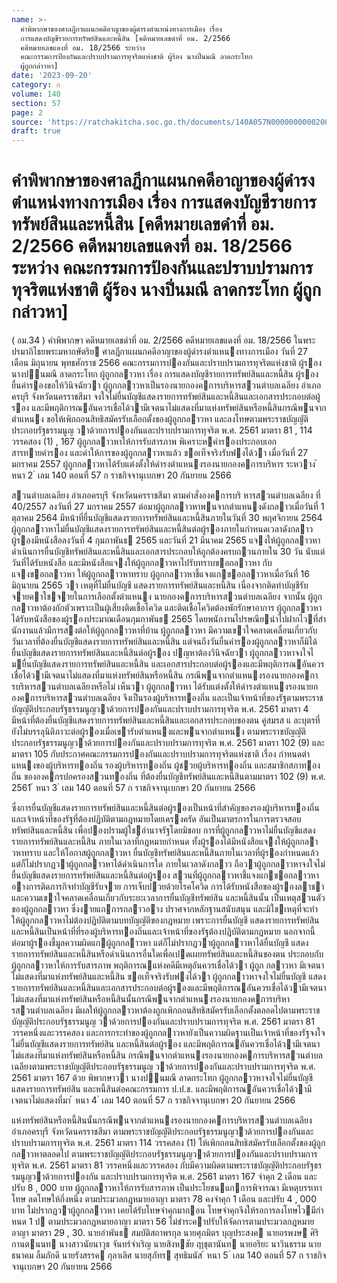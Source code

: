 ```yaml
---
name: >-
  คำพิพากษาของศาลฎีกาแผนกคดีอาญาของผู้ดำรงตำแหน่งทางการเมือง เรื่อง
  การแสดงบัญชีรายการทรัพย์สินและหนี้สิน [คดีหมายเลขดำที่ อม. 2/2566
  คดีหมายเลขแดงที่ อม. 18/2566 ระหว่าง
  คณะกรรมการป้องกันและปราบปรามการทุจริตแห่งชาติ ผู้ร้อง นางปิ่นมณี ลาดกระโทก
  ผู้ถูกกล่าวหา]
date: '2023-09-20'
category: ก
volume: 140
section: 57
page: 2
source: 'https://ratchakitcha.soc.go.th/documents/140A057N0000000000200.pdf'
draft: true
---
```


# คำพิพากษาของศาลฎีกาแผนกคดีอาญาของผู้ดำรงตำแหน่งทางการเมือง เรื่อง การแสดงบัญชีรายการทรัพย์สินและหนี้สิน [คดีหมายเลขดำที่ อม. 2/2566 คดีหมายเลขแดงที่ อม. 18/2566 ระหว่าง คณะกรรมการป้องกันและปราบปรามการทุจริตแห่งชาติ ผู้ร้อง นางปิ่นมณี ลาดกระโทก ผู้ถูกกล่าวหา]

( อม.34 ) คําพิพากษา คดีหมายเลขดําที่ อม. 2/2566 คดีหมายเลขแดงที่ อม. 18/2566 ในพระปรมาภิไธยพระมหากษัตริย ศาลฎีกาแผนกคดีอาญาของผู้ดํารงตําแหนงทางการเมือง วันที่ 27 เดือน มิถุนายน พุทธศักราช 2566 คณะกรรมการปองกันและปราบปรามการทุจริตแห่งชาติ ผู้รอง นางปนมณี ลาดกระโทก ผู้ถูกกลาวหา เรื่อง การแสดงบัญชีรายการทรัพย์สินและหนี้สิน ผู้รองยื่นคํารองขอให้วินิจฉัยวา ผู้ถูกกลาวหาเป็นรองนายกองคการบริหารสวนตําบลเฉลียง อําเภอครบุรี จังหวัดนครราชสีมา จงใจไม่ยื่นบัญชีแสดงรายการทรัพย์สินและหนี้สินและเอกสารประกอบต่อผู้รอง และมีพฤติการณอันควรเชื่อได้วามีเจตนาไม่แสดงที่มาแห่งทรัพย์สินหรือหนี้สินกรณีพนจากตําแหนง ขอให้เพิกถอนสิทธิสมัครรับเลือกตั้งของผู้ถูกกลาวหา และลงโทษตามพระราชบัญญัติประกอบรัฐธรรมนูญ วาด้วยการปองกันและปราบปรามการทุจริต พ.ศ. 2561 มาตรา 81 , 114 วรรคสอง (1) , 167 ผู้ถูกกลาวหาให้การรับสารภาพ พิเคราะหคํารองประกอบเอกสารทายคํารอง และคําให้การของผู้ถูกกลาวหาแล้ว ขอเท็จจริงรับฟงได้วา เมื่อวันที่ 27 มกราคม 2557 ผู้ถูกกลาวหาได้รับแต่งตั้งให้ดํารงตําแหนงรองนายกองคการบริหาร ระหวาง ้ หนา 2 ่ เลม 140 ตอนที่ 57 ก ราชกิจจานุเบกษา 20 กันยายน 2566

สวนตําบลเฉลียง อําเภอครบุรี จังหวัดนครราชสีมา ตามคําสั่งองคการบริ หารสวนตําบลเฉลียง ที่ 40/2557 ลงวันที่ 27 มกราคม 2557 ต่อมาผู้ถูกกลาวหาพนจากตําแหนงดังกลาวเมื่อวันที่ 1 ตุลาคม 2564 มีหน้าที่ยื่นบัญชีแสดงรายการทรัพย์สินและหนี้สินภายในวันที่ 30 พฤศจิกายน 2564 ผู้ถูกกลาวหาไม่ยื่นบัญชีแสดงรายการทรัพย์สินและหนี้สินต่อผู้รองภายในกําหนดเวลาดังกลาว ผู้รองมีหนังสือลงวันที่ 4 กุมภาพันธ 2565 และวันที่ 21 มีนาคม 2565 แจงให้ผู้ถูกกลาวหา ดําเนินการยื่นบัญชีทรัพย์สินและหนี้สินและเอกสารประกอบให้ถูกต้องครบถวนภายใน 30 วัน นับแต่วันที่ได้รับหนังสือ และมีหนังสือแจงให้ผู้ถูกกลาวหาไปรับทราบขอกลาวหา กับแจงขอกลาวหา ให้ผู้ถูกกลาวหาทราบ ผู้ถูกกลาวหาชี้แจงแกขอกลาวหาเมื่อวันที่ 16 มิถุนายน 2565 วา เหตุที่ไม่ยื่นบัญชี แสดงรายการทรัพย์สินและหนี้สิน เนื่องจากติดทําบัญชีรับจายคาใชจายในการเลือกตั้งตําแหนง นายกองคการบริหารสวนตําบลเฉลียง จากนั้น ผู้ถูกกลาวหาต้องกักตัวเพราะเป็นผู้เสี่ยงติดเชื้อโควิด และติดเชื้อโควิดต้องพักรักษาอาการ ผู้ถูกกลาวหาได้รับหนังสือของผู้รองประมาณเดือนกุมภาพันธ 2565 โดยพนักงานไปรษณียนําไปฝากไวที่สํานักงานแล้วมีการสงต่อให้ผู้ถูกกลาวหาที่บ้าน ผู้ถูกกลาวหา มีความเขาใจคลาดเคลื่อนเกี่ยวกับวันเวลาที่ต้องยื่นบัญชีแสดงรายการทรัพย์สินและหนี้สิน แต่จนถึงวันยื่นคํารองผู้ถูกกลาวหาก็มิได้ยื่นบัญชีแสดงรายการทรัพย์สินและหนี้สินต่อผู้รอง ปญหาต้องวินิจฉัยวา ผู้ถูกกลาวหาจงใจไ มยื่นบัญชีแสดงรายการทรัพย์สินและหนี้สิน และเอกสารประกอบต่อผู้รองและมีพฤติการณอันควรเชื่อได้วามีเจตนาไม่แสดงที่มาแห่งทรัพย์สินหรือหนี้สิน กรณีพนจากตําแหนงรองนายกองคการบริหารสวนตําบลเฉลียงหรือไม่ เห็นวา ผู้ถูกกลาวหา ได้รับแต่งตั้งให้ดํารงตําแหนงรองนายกองคการบริหารสวนตําบลเฉลียง จึงเป็นรองผู้บริหารทองถิ่น และเป็นเจ้าหน้าที่ของรัฐตามพระราชบัญญัติประกอบรัฐธรรมนูญวาด้วยการปองกันและปราบปรามการทุจริต พ.ศ. 2561 มาตรา 4 มีหน้าที่ต้องยื่นบัญชีแสดงรายการทรัพย์สินและหนี้สินและเอกสารประกอบของตน คู่สมรส แ ละบุตรที่ยังไม่บรรลุนิติภาวะต่อผู้รองเมื่อเขารับตําแหนงและพนจากตําแหนง ตามพระราชบัญญัติประกอบรัฐธรรมนูญวาด้วยการปองกันและปราบปรามการทุจริต พ.ศ. 2561 มาตรา 102 (9) และมาตรา 105 กับประกาศคณะกรรมการปองกันและปราบปรามการทุจริตแห่งชาติ เรื่อง กําหนดตําแหนงของผู้บริหารทองถิ่น รองผู้บริหารทองถิ่น ผู้ชวยผู้บริหารทองถิ่น และสมาชิกสภาทองถิ่น ขององคกรปกครองสวนทองถิ่น ที่ต้องยื่นบัญชีทรัพย์สินและหนี้สินตามมาตรา 102 (9) พ.ศ. 2561 ้ หนา 3 ่ เลม 140 ตอนที่ 57 ก ราชกิจจานุเบกษา 20 กันยายน 2566

ซึ่งการยื่นบัญชีแสดงรายการทรัพย์สินและหนี้สินต่อผู้รองเป็นหน้าที่สําคัญของรองผู้บริหารทองถิ่น และเจ้าหน้าที่ของรัฐที่ต้องปฏิบัติตามกฎหมายโดยเครงครัด อันเป็นมาตรการในการตรวจสอบทรัพย์สินและหนี้สิน เพื่อปองปรามผู้ใชอํานาจรัฐโดยมิชอบ การที่ผู้ถูกกลาวหาไม่ยื่นบัญชีแสดงรายการทรัพย์สินและหนี้สิน ภายในเวลาที่กฎหมายกําหนด ทั้งผู้รองได้มีหนังสือแจงให้ผู้ถูกกลาวหาทราบ และให้โอกาสผู้ถูกกลาวหา ยื่นบัญชีทรัพย์สินและหนี้สินภายในเวลาที่ผู้รองกําหนดแล้ว แต่ก็ไม่ปรากฏวาผู้ถูกกลาวหาได้ดําเนินการใด ภายในเวลาดังกลาว ถือวาผู้ถูกกลาวหาจงใจไม่ยื่นบัญชีแสดงรายการทรัพย์สินและหนี้สินต่อผู้รอง สวนที่ผู้ถูกกลาวหาชี้แจงแกขอกลาวหาอางการติดภารกิจทําบัญชีรับจาย การเจ็บปวยด้วยโรคโควิด การได้รับหนังสือของผู้รองลาชา และความเขาใจคลาดเคลื่อนเกี่ยวกับระยะเวลาการยื่นบัญชีทรัพย์สิน และหนี้สินนั้น เป็นเหตุสวนตัวของผู้ถูกกลาวหา ซึ่งงายแกการกลาวอาง ปราศจากหลักฐานสนับสนุน และมิใชเหตุที่จะทําให้ผู้ถูกกลาวหาไม่ต้องปฏิบัติตามบทบัญญัติของกฎหมาย เพราะการยื่นบัญชี แสดงรายการทรัพย์สินและหนี้สินเป็นหน้าที่ที่รองผู้บริหารทองถิ่นและเจ้าหน้าที่ของรัฐต้องปฏิบัติตามกฎหมาย นอกจากนี้ ต่อมาผู้รองชี้มูลความผิดแกผู้ถูกกลาวหา แต่ก็ไม่ปรากฏวาผู้ถูกกลาวหาได้ยื่นบัญชี แสดงรายการทรัพย์สินและหนี้สินหรือดําเนินการอื่นใดเพื่อเปดเผยทรัพย์สินและหนี้สินของตน ประกอบกับผู้ถูกกลาวหาให้การรับสารภาพ พฤติการณแห่งคดีมีเหตุอันควรเชื่อได้วา ผู้ถูก กลาวหา มีเจตนาไม่แสดงที่มาแห่งทรัพย์สินและหนี้สิน ขอเท็จจริงรับฟงได้วา ผู้ถูกกลาวหาจงใจไม่ยื่นบัญชี แสดงรายการทรัพย์สินและหนี้สินและเอกสารประกอบต่อผู้รองและมีพฤติการณอันควรเชื่อได้วามีเจตนา ไม่แสดงที่มาแห่งทรัพย์สินหรือหนี้สินนั้นกรณีพนจากตําแหนงรองนายกองคการบริหารสวนตําบลเฉลียง มีผลให้ผู้ถูกกลาวหาต้องถูกเพิกถอนสิทธิสมัครรับเลือกตั้งตลอดไปตามพระราชบัญญัติประกอบรัฐธรรมนูญ วาด้วยการปองกันและปราบปรามการทุจริต พ.ศ. 2561 มาตรา 81 วรรคหนึ่งและวรรคสอง และการกระทําของผู้ถูกกลาวหายังเป็นความผิดฐานเป็นเจ้าหน้าที่ของรัฐจงใจไม่ยื่นบัญชีแสดงรายการทรัพย์สิน และหนี้สินต่อผู้รอง และมีพฤติการณอันควรเชื่อได้วามีเจตนาไม่แสดงที่มาแห่งทรัพย์สินหรือหนี้สิน กรณีพนจากตําแหนงรองนายกองคการบริหารสวนตําบลเฉลียงตามพระราชบัญญัติประกอบรัฐธรรมนูญ วาด้วยการปองกันและปราบปรามการทุจริต พ.ศ. 2561 มาตรา 167 ด้วย พิพากษาวา นางปนมณี ลาดกระโทก ผู้ถูกกลาวหาจงใจไม่ยื่นบัญชีแสดงรายการทรัพย์สิน และหนี้สินต่อคณะกรรมการ ป.ป.ช. และมีพฤติการณอันควรเชื่อได้วามีเจตนาไม่แสดงที่มา ้ หนา 4 ่ เลม 140 ตอนที่ 57 ก ราชกิจจานุเบกษา 20 กันยายน 2566

แห่งทรัพย์สินหรือหนี้สินนั้นกรณีพนจากตําแหนงรองนายกองคการบริหารสวนตําบลเฉลียง อําเภอครบุรี จังหวัดนครราชสีมา ตามพระราชบัญญัติประกอบรัฐธรรมนูญวาด้วยการปองกันและปราบปรามการทุจริต พ.ศ. 2561 มาตรา 114 วรรคสอง (1) ให้เพิกถอนสิทธิสมัครรับเลือกตั้งของผู้ถูกกลาวหาตลอดไป ตามพระราชบัญญัติประกอบรัฐธรรมนูญวาด้วยการปองกันและปราบปรามการทุจริต พ.ศ. 2561 มาตรา 81 วรรคหนึ่งและวรรคสอง กับมีความผิดตามพระราชบัญญัติประกอบรัฐธรรมนูญวาด้วยการปองกัน และปราบปรามการทุจริต พ.ศ. 2561 มาตรา 167 จําคุก 2 เดือน และปรับ 8 , 000 บาท ผู้ถูกกลาวหาให้การรับสารภาพ เป็นประโยชนแกการพิจารณา มีเหตุบรรเทาโทษ ลดโทษให้กึ่งหนึ่ง ตามประมวลกฎหมายอาญา มาตรา 78 คงจําคุก 1 เดือน และปรับ 4 , 000 บาท ไม่ปรากฏวาผู้ถูกกลาวหา เคยได้รับโทษจําคุกมากอน โทษจําคุกจึงให้รอการลงโทษไวมีกําหนด 1 ป ตามประมวลกฎหมายอาญา มาตรา 56 ไม่ชําระคาปรับให้จัดการตามประมวลกฎหมายอาญา มาตรา 29 , 30. นายอําพันธ สมบัติสถาพรกุล นายศุภมิตร บุญประสงค นายอรพงษ ศิริกานตนนท นางสาวนัยนาวุธ จันทร์จําเริญ นายสิงหชัย ฤาชุตานันท นายอริยะ นาวินธรรม นายธนาคม ลิ้มภักดี นายรังสรรค กุลาเลิศ นายสุภัทร สุทธิมนัส ้ หนา 5 ่ เลม 140 ตอนที่ 57 ก ราชกิจจานุเบกษา 20 กันยายน 2566
